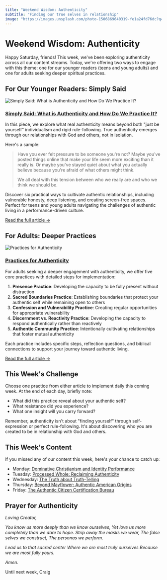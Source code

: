 ```yaml
---
title: "Weekend Wisdom: Authenticity"
subtitle: "Finding our true selves in relationship"
image: "https://images.unsplash.com/photo-1506869640319-fe1a24fd76dc?q=80&w=2070"
---
```


# Weekend Wisdom: Authenticity

Happy Saturday, friends! This week, we've been exploring authenticity across all our content streams. Today, we're offering two ways to engage with this theme: one for our younger readers (teens and young adults) and one for adults seeking deeper spiritual practices.

## For Our Younger Readers: Simply Said

![Simply Said: What is Authenticity and How Do We Practice It?](https://images.unsplash.com/photo-1506869640319-fe1a24fd76dc?q=80&w=2070)

### [Simply Said: What is Authenticity and How Do We Practice It?](/p/simply-said-authenticity)

In this piece, we explore what real authenticity means beyond both "just be yourself" individualism and rigid rule-following. True authenticity emerges through our relationships with God and others, not in isolation.

Here's a sample:

> Have you ever felt pressure to be someone you're not? Maybe you've posted things online that make your life seem more exciting than it really is. Or maybe you've stayed quiet about what you actually believe because you're afraid of what others might think.
>
> We all deal with this tension between who we really are and who we think we should be.

Discover six practical ways to cultivate authentic relationships, including vulnerable honesty, deep listening, and creating screen-free spaces. Perfect for teens and young adults navigating the challenges of authentic living in a performance-driven culture.

[Read the full article →](/p/simply-said-authenticity)

## For Adults: Deeper Practices

![Practices for Authenticity](https://images.unsplash.com/photo-1517960413843-0aee8e2b3285?q=80&w=1999)

### [Practices for Authenticity](/p/practices-authenticity)

For adults seeking a deeper engagement with authenticity, we offer five core practices with detailed steps for implementation:

1. **Presence Practice**: Developing the capacity to be fully present without distraction
2. **Sacred Boundaries Practice**: Establishing boundaries that protect your authentic self while remaining open to others
3. **Confession and Vulnerability Practice**: Creating regular opportunities for appropriate vulnerability
4. **Discernment vs. Reactivity Practice**: Developing the capacity to respond authentically rather than reactively
5. **Authentic Community Practice**: Intentionally cultivating relationships that foster mutual authenticity

Each practice includes specific steps, reflection questions, and biblical connections to support your journey toward authentic living.

[Read the full article →](/p/practices-authenticity)

## This Week's Challenge

Choose one practice from either article to implement daily this coming week. At the end of each day, briefly note:
- What did this practice reveal about your authentic self?
- What resistance did you experience?
- What one insight will you carry forward?

Remember, authenticity isn't about "finding yourself" through self-expression or perfect rule-following. It's about discovering who you are created to be in relationship with God and others.

## This Week's Content

If you missed any of our content this week, here's your chance to catch up:

- Monday: [Dominative Christianism and Identity Performance](/p/dominative-identity)
- Tuesday: [Processed Whole: Reclaiming Authenticity](/p/rooted-processed-whole)
- Wednesday: [The Truth about Truth-Telling](/p/commonlife-truth-telling)
- Thursday: [Beyond Mayflower: Authentic American Origins](/p/untold-beyond-mayflower)
- Friday: [The Authentic Citizen Certification Bureau](/p/republic-authentic-certification)

## Prayer for Authenticity

_Loving Creator,_

_You know us more deeply than we know ourselves,_
_Yet love us more completely than we dare to hope._
_Strip away the masks we wear,_
_The false selves we construct,_
_The personas we perform._

_Lead us to that sacred center_
_Where we are most truly ourselves_
_Because we are most fully yours._

_Amen._

Until next week,
Craig